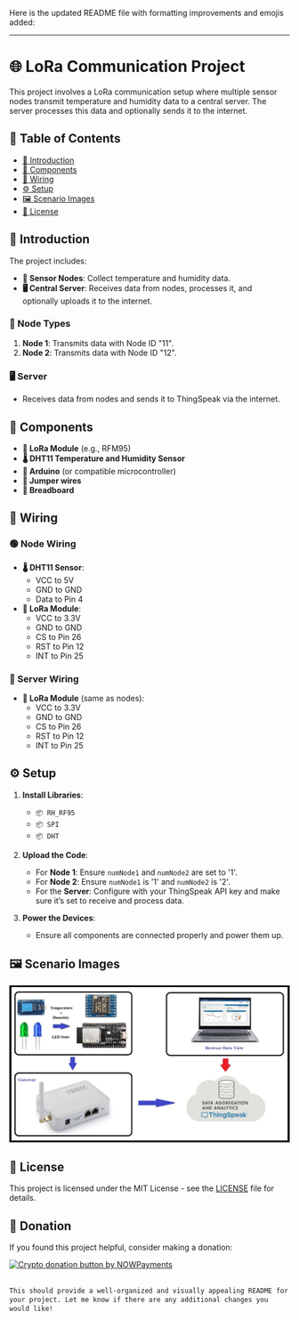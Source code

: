 Here is the updated README file with formatting improvements and emojis added:

---

# 🌐 LoRa Communication Project

This project involves a LoRa communication setup where multiple sensor nodes transmit temperature and humidity data to a central server. The server processes this data and optionally sends it to the internet.

## 📑 Table of Contents
- [📖 Introduction](#introduction) 
- [🔧 Components](#components)
- [🔌 Wiring](#wiring)
- [⚙️ Setup](#setup) 
- [🖼️ Scenario Images](#scenario-images)
- [📄 License](#license)

## 📖 Introduction

The project includes:
- **📡 Sensor Nodes**: Collect temperature and humidity data.
- **🖥️ Central Server**: Receives data from nodes, processes it, and optionally uploads it to the internet.

### 🌟 Node Types
1. **Node 1**: Transmits data with Node ID "11".
2. **Node 2**: Transmits data with Node ID "12".

### 🖥️ Server
- Receives data from nodes and sends it to ThingSpeak via the internet.

## 🔧 Components

- **📡 LoRa Module** (e.g., RFM95)
- **🌡️ DHT11 Temperature and Humidity Sensor**
- **🔌 Arduino** (or compatible microcontroller)
- **🔗 Jumper wires**
- **🔲 Breadboard**

## 🔌 Wiring

### 🟢 Node Wiring
- **🌡️ DHT11 Sensor**:
  - VCC to 5V
  - GND to GND
  - Data to Pin 4
- **📡 LoRa Module**:
  - VCC to 3.3V
  - GND to GND
  - CS to Pin 26
  - RST to Pin 12
  - INT to Pin 25

### 🔵 Server Wiring
- **📡 LoRa Module** (same as nodes):
  - VCC to 3.3V
  - GND to GND
  - CS to Pin 26
  - RST to Pin 12
  - INT to Pin 25

## ⚙️ Setup

1. **Install Libraries**:
   - `📦 RH_RF95`
   - `📦 SPI`
   - `📦 DHT`
 
2. **Upload the Code**:
   - For **Node 1**: Ensure `numNode1` and `numNode2` are set to '1'.
   - For **Node 2**: Ensure `numNode1` is '1' and `numNode2` is '2'.
   - For the **Server**: Configure with your ThingSpeak API key and make sure it’s set to receive and process data.

3. **Power the Devices**:
   - Ensure all components are connected properly and power them up.

## 🖼️ Scenario Images

![Scenario 3](Scenario%20(3).jpg)

## 📄 License

This project is licensed under the MIT License - see the [LICENSE](LICENSE) file for details.

## 💖 Donation

If you found this project helpful, consider making a donation:

<a href="https://nowpayments.io/donation?api_key=REWCYVC-A1AMFK3-QNRS663-PKJSBD2&source=lk_donation&medium=referral" target="_blank">
     <img src="https://nowpayments.io/images/embeds/donation-button-black.svg" alt="Crypto donation button by NOWPayments">
</a>

```

This should provide a well-organized and visually appealing README for your project. Let me know if there are any additional changes you would like!
